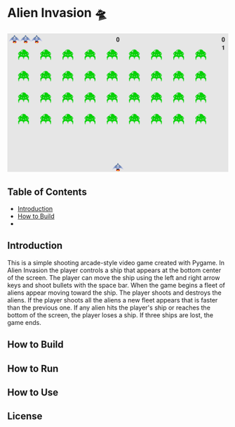 # Alien Invasion 🛸

![Alien Invasion](readme_images/capture.PNG)

## Table of Contents
- [Introduction](#introduction)
- [How to Build](#how-to-build)
- 
## Introduction
This is a simple shooting arcade-style video game created with Pygame. In Alien Invasion the player controls a ship that appears at the bottom center of the screen. The player can move the ship using the left and right arrow keys and shoot bullets with the space bar. When  the game begins a fleet of aliens appear moving toward the ship. The player shoots and destroys the aliens. If the player shoots all the aliens a new fleet appears that is faster than the previous one. If any alien hits the player's ship or reaches the bottom of the screen, the player loses a ship. If three ships are lost, the game ends.

## How to Build

## How to Run

## How to Use

## License


